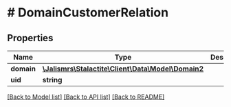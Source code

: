 # # DomainCustomerRelation

## Properties

Name | Type | Description | Notes
------------ | ------------- | ------------- | -------------
**domain** | [**\Jalismrs\Stalactite\Client\Data\Model\Domain2**](Domain2.md) |  |
**uid** | **string** |  |

[[Back to Model list]](../../README.md#models) [[Back to API list]](../../README.md#endpoints) [[Back to README]](../../README.md)
